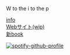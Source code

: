 W to the i to the p

[info](https://bundlrs.cc/oshama)  
[Webサイト(wip)](https://oshamascramble.github.io/)  
[新book](https://oshama.atabook.org/)

[![spotify-github-profile](https://spotify-github-profile.kittinanx.com/api/view?uid=2vhdyanjibm7jo6rc9n4dm68q&cover_image=true&theme=natemoo-re&show_offline=true&background_color=000000&interchange=true&bar_color=53b14f&bar_color_cover=true)](https://github.com/kittinan/spotify-github-profile)
